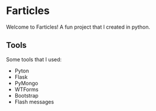 # Farticles
Welcome to Farticles! A fun project that I created in python.

## Tools
Some tools that I used:
- Pyton
- Flask
- PyMongo
- WTForms
- Bootstrap
- Flash messages
